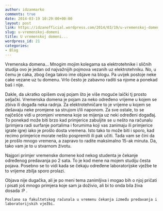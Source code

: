 ```yaml
---
author: idzanmarko
comments: true
date: 2014-03-19 10:29:00+00:00
layout: post
link: https://idzanofficial.wordpress.com/2014/03/19/u-vremenskoj-domeni/
slug: u-vremenskoj-domeni
title: U vremenskoj domeni...
wordpress_id: 21
categories:
- Blog
---
```


Vremenska domena... Mnogim mojim kolegama sa elektrotehnike i sličnih studija ovo je jedan od najvažnijih pojmova vezanih uz elektrotehniku. No, u čemu je caka, zbog čega takvo ime objave na blogu. Pa uvijek postoje neke cake vezane uz tu domenu. Vrlo često je zabavno raditi sa njome a ponekad baš i nije.  
  
Dakle, da ukratko opišem ovaj pojam što je više moguće laički tj prosto seljački. Vremenska domena je pojam za neko određeno vrijeme u kojem se zbiva ili događa neka radnja. Za elektrotehničare to je vrijeme u kojem se dešavaju neke promjene sa strujom i/ili naponom. Za sve ostale, to se najčešće vidi u promjeni vremena koje se mijenja uz neki određeni događaj. To ponekad može biti brzo kad primjerice zabuljite se u nešto na računalu (primjera radi surfanje portalima i forumima koji vas zanimaju ili primjerice igrate igre) iako je prošlo dosta vremena. Isto tako to može biti i sporo, kad recimo primjerice morate nešto pospremiti ili pak učiti. Tada vam se čini da je prošlo mnogo vremena, a zapravo to radite maksimalno 15-ak minuta. Da, tako vam je to u stvarnom životu.  
  
Najgori primjer vremenske domene kod nekog studenta je čekanje određenog predavanja po 2 sata. To je kod mene na mojem studiju česta pojava. Posebno se to vidi kada se čekaju određene laboratorijske vježbe te to vrijeme zbilja sporo prolazi.  
  
Objava nije dugačka, ali je po meni tema zanimljiva i mogao bih o njoj pričati i pisati još mnogo primjera koje sam ja doživio, ali bi to onda bila živa dosada :P .  
  
  
  

    
    Poslano sa fakultetskog računala u vremenu čekanja između predavanja i laboratorijskih vježbi.
